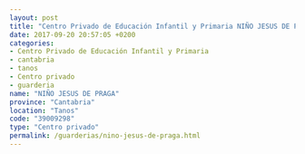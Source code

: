 ```yaml
---
layout: post
title: "Centro Privado de Educación Infantil y Primaria NIÑO JESUS DE PRAGA"
date: 2017-09-20 20:57:05 +0200
categories:
- Centro Privado de Educación Infantil y Primaria
- cantabria
- tanos
- Centro privado
- guarderia
name: "NIÑO JESUS DE PRAGA"
province: "Cantabria"
location: "Tanos"
code: "39009298"
type: "Centro privado"
permalink: /guarderias/nino-jesus-de-praga.html
---
```

